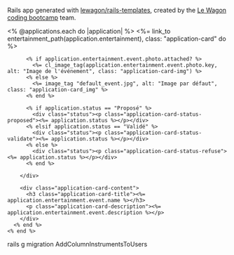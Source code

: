 Rails app generated with [lewagon/rails-templates](https://github.com/lewagon/rails-templates), created by the [Le Wagon coding bootcamp](https://www.lewagon.com) team.


<div class="applications-list">
    <% @applications.each do |application| %>
      <%= link_to entertainment_path(application.entertainment), class: "application-card" do %>
        <div class="application-card-image">

          <% if application.entertainment.event.photo.attached? %>
            <%= cl_image_tag(application.entertainment.event.photo.key, alt: "Image de l'événement", class: "application-card-img") %>
          <% else %>
            <%= image_tag "default_event.jpg", alt: "Image par défaut", class: "application-card_img" %>
          <% end %>

          <% if application.status == "Proposé" %>
            <div class="status"><p class="application-card-status-proposed"><%= application.status %></p></div>
          <% elsif application.status == "Validé" %>
            <div class="status"><p class="application-card-status-validate"><%= application.status %></p></div>
          <% else %>
            <div class="status"><p class="application-card-status-refuse"><%= application.status %></p></div>
          <% end %>

        </div>

        <div class="application-card-content">
          <h3 class="application-card-title"><%= application.entertainment.event.name %></h3>
          <p class="application-card-description"><%= application.entertainment.event.description %></p>
        </div>
      <% end %>
    <% end %>
  </div>



rails g migration AddColumnInstrumentsToUsers
